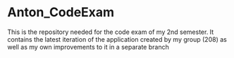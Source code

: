 # Anton_CodeExam
This is the repository needed for the code exam of my 2nd semester. It contains the latest iteration of the application created by my group (208) as well as my own improvements to it in a separate branch
